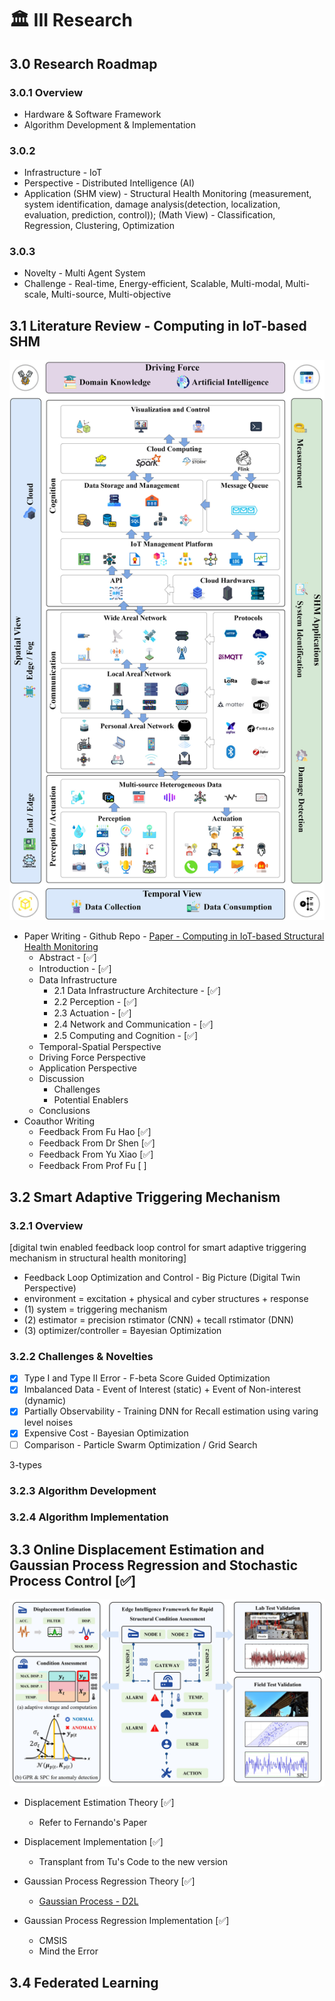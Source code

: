# 🏛  III Research

## 3.0 Research Roadmap

### 3.0.1 Overview
- Hardware & Software Framework 
- Algorithm Development & Implementation

### 3.0.2
- Infrastructure - IoT
- Perspective - Distributed Intelligence (AI)
- Application (SHM view) - Structural Health Monitoring (measurement, system identification, damage analysis(detection, localization, evaluation, prediction, control)); (Math View) - Classification, Regression, Clustering, Optimization

### 3.0.3 
- Novelty - Multi Agent System
- Challenge - Real-time, Energy-efficient, Scalable, Multi-modal, Multi-scale, Multi-source, Multi-objective

## 3.1 Literature Review - Computing in IoT-based SHM 
![Computing in IoT-based SHM](03-Research-01-01.jpg)
- Paper Writing - Github Repo - [Paper - Computing in IoT-based Structural Health Monitoring](https://github.com/Shuaiwen-Cui/Paper-Computing_in_IoT-based_SHM.git)
  - Abstract - [✅]
  - Introduction - [✅]
  - Data Infrastructure
    - 2.1 Data Infrastructure Architecture - [✅]
    - 2.2 Perception - [✅]
    - 2.3 Actuation - [✅]
    - 2.4 Network and Communication - [✅]
    - 2.5 Computing and Cognition - [✅]
  - Temporal-Spatial Perspective
  - Driving Force Perspective
  - Application Perspective
  - Discussion
    - Challenges
    - Potential Enablers
  - Conclusions
- Coauthor Writing
  - Feedback From Fu Hao [✅]
  - Feedback From Dr Shen [✅]
  - Feedback From Yu Xiao [✅]
  - Feedback From Prof Fu [ ]

## 3.2 Smart Adaptive Triggering Mechanism

### 3.2.1 Overview
[digital twin enabled feedback loop control for smart adaptive triggering mechanism in structural health monitoring]
- Feedback Loop Optimization and Control - Big Picture (Digital Twin Perspective)
- environment = excitation + physical and cyber structures + response
- (1) system = triggering mechanism
- (2) estimator = precision rstimator (CNN) + tecall rstimator (DNN)
- (3) optimizer/controller = Bayesian Optimization

### 3.2.2 Challenges & Novelties
- [x] Type I and Type II Error - F-beta Score Guided Optimization
- [x] Imbalanced Data - Event of Interest (static) + Event of Non-interest (dynamic)
- [x] Partially Observability - Training DNN for Recall estimation using varing level noises
- [x] Expensive Cost - Bayesian Optimization
- [ ] Comparison - Particle Swarm Optimization / Grid Search

3-types

### 3.2.3 Algorithm Development

### 3.2.4 Algorithm Implementation



## 3.3 Online Displacement Estimation and Gaussian Process Regression and Stochastic Process Control [✅]
![Online Displacement Estimation and Gaussian Process Regression and Stochastic Process Control](03-Research-03-01.png)
- Displacement Estimation Theory [✅]
  - Refer to Fernando's Paper

- Displacement Implementation [✅]
  - Transplant from Tu's Code to the new version

- Gaussian Process Regression Theory [✅]
  - [Gaussian Process - D2L](https://d2l.ai/chapter_gaussian-processes/index.html)

- Gaussian Process Regression Implementation [✅]
  - CMSIS
  - Mind the Error

## 3.4 Federated Learning